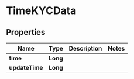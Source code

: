 
# TimeKYCData

## Properties
Name | Type | Description | Notes
------------ | ------------- | ------------- | -------------
**time** | **Long** |  | 
**updateTime** | **Long** |  | 



